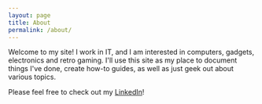 ```yaml
---
layout: page
title: About
permalink: /about/
---
```


Welcome to my site! I work in IT, and I am interested in computers, gadgets, electronics and retro gaming. I'll use this site as my place to document things I've done, create how-to guides, as well as just geek out about various topics.

Please feel free to check out my [LinkedIn](https://www.linkedin.com/in/timjhenry)!
